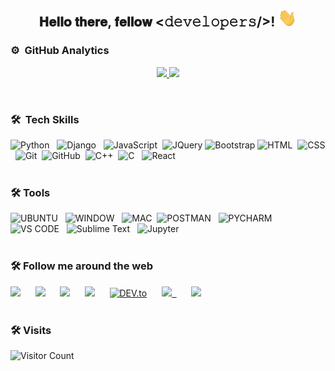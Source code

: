 <div align="center">
<h2> 𝐇𝐞𝐥𝐥𝐨 𝐭𝐡𝐞𝐫𝐞, 𝐟𝐞𝐥𝐥𝐨𝐰 <𝚍𝚎𝚟𝚎𝚕𝚘𝚙𝚎𝚛𝚜/>! <img src="https://github.com/ABSphreak/ABSphreak/blob/master/gifs/Hi.gif" width="30"></h2>
</div>
 
<!--
**bikashsaud/bikashsaud** is a ✨ _special_ ✨ repository because its `README.md` (this file) appears on your GitHub profile.

Here are some ideas to get you started:

- 🔭 I’m currently working on ...
- 🌱 I’m currently learning ...
- 👯 I’m looking to collaborate on ...
- 🤔 I’m looking for help with ...
- 💬 Ask me about ...
- 📫 How to reach me: ...
- 😄 Pronouns: ...
- ⚡ Fun fact: ...
-->

### ⚙️ &nbsp;GitHub Analytics

<p align="center">
<a href="https://github.com/bikashsaud">
  <img height="180em" src="https://github-readme-stats-eight-theta.vercel.app/api?username=bikashsaud&show_icons=true&theme=algolia&include_all_commits=true&count_private=true"/>
  <img height="180em" src="https://github-readme-stats-eight-theta.vercel.app/api/top-langs/?username=bikashsaud&layout=compact&langs_count=8&theme=algolia"/>
</a>
</p>

<br>



### 🛠 &nbsp;Tech Skills

![Python](https://img.shields.io/badge/-Python-05122A?style=flat&logo=Python&logoColor=FFA518)&nbsp;&nbsp;
![Django](https://img.shields.io/badge/-Django-05122A?style=flat&logo=django&logoColor=006400)&nbsp;&nbsp;
![JavaScript](https://img.shields.io/badge/-JavaScript-05122A?style=flat&logo=javascript)&nbsp;
![JQuery](https://img.shields.io/badge/-Jquery-05122A?style=flat&logo=JQuery&logoColor=006400)
![Bootstrap](https://img.shields.io/badge/-Bootstrap-05122A?style=flat&logo=bootstrap&logoColor=563D7C)
![HTML](https://img.shields.io/badge/-HTML-05122A?style=flat&logo=HTML5)&nbsp;
![CSS](https://img.shields.io/badge/-CSS-05122A?style=flat&logo=CSS3&logoColor=1572B6)&nbsp;
![Git](https://img.shields.io/badge/-Git-05122A?style=flat&logo=git)&nbsp;
![GitHub](https://img.shields.io/badge/-GitHub-05122A?style=flat&logo=github)&nbsp;
![C++](https://img.shields.io/badge/-C++-05122A?style=flat&logo=C%2B%2B&logoColor=00599C)&nbsp;
![C](https://img.shields.io/badge/-C-05122A?style=flat&logo=C&logoColor=A8B9CC)&nbsp;&nbsp;
![React](https://img.shields.io/badge/-React-05122A?style=flat&logo=react&logoColor=A8B9CC)&nbsp;&nbsp;
<br>
<br>

 ###  🛠 Tools


![UBUNTU](https://img.shields.io/badge/UBUNTU-05122A?style=flat&logo=ubuntu&logoColor=white)&nbsp;&nbsp;
![WINDOW](https://img.shields.io/badge/WINDOW-05122A?style=flat&logo=windows&logoColor=white)&nbsp;&nbsp;
![MAC](https://img.shields.io/badge/MACOS-05122A?style=flat&logo=apple&logoColor=white)&nbsp;
![POSTMAN](https://img.shields.io/badge/-POSTMAN-05122A?style=flat&logo=postman&logoColor=white)&nbsp;&nbsp;
![PYCHARM](https://img.shields.io/badge/PYCHARM-05122A?&style=flat&logo=PyCharm&logoColor=white)&nbsp;&nbsp;
![VS CODE](https://img.shields.io/badge/-VS%20CODE-05122A?style=flat&logo=visual-studio-code&logoColor=white)&nbsp;&nbsp;
![Sublime Text](https://img.shields.io/badge/sublime_text-05122A?&style=flat&logo=sublime-text&logoColor=white)&nbsp;&nbsp;
![Jupyter](https://img.shields.io/badge/JUPYTER-05122A?style=flat&logo=jupyter&logoColor=white)&nbsp;&nbsp;
 <br>
<br>

 ### 🛠 Follow me around the web
  
  
 <div align="center1">
    <a href="https://github.com/bikashsaud"><img src="https://img.shields.io/badge/-github-black?style=for-the-badge&logo=github&logoColor=white" target="_blank"></a>   &nbsp;&nbsp;&nbsp;&nbsp;
    <a href="https://www.linkedin.com/in/bikash-saud-143ab3155/" target="_blank"><img src="https://img.shields.io/badge/-LinkedIn-%230077B5?style=for-the-badge&logo=linkedin&logoColor=white" target="_blank"></a>  &nbsp;&nbsp;&nbsp;&nbsp;    <a href="https://gitlab.com/bikashsaud" target="_blank"><img src="https://img.shields.io/badge/-Gitlab-073b4c?style=for-the-badge&logo=gitlab&logoColor=white" target="_blank"></a>  &nbsp;&nbsp;&nbsp;&nbsp;  <a href="https://stackoverflow.com/users/9431952/bikashsaud" target="_blank"><img src="https://img.shields.io/badge/-Stack%20Overflow-CA4245?style=for-the-badge&logo=stackoverflow&logoColor=fff" target="_blank"></a>  &nbsp;&nbsp;&nbsp;&nbsp; <a href="https://dev.to/bikashsaud" target="_blank"><img src="https://img.shields.io/badge/-DEV-black?style=for-the-badge&logo=dev.to&logoColor=fff" alt="DEV.to"  target="_blank"></a>  &nbsp;&nbsp;&nbsp;&nbsp;
 <a href="https://www.quora.com/profile/Bikash-Saud-1"><img src="https://img.shields.io/badge/-QUORA-b92b27?style=for-the-badge&logo=quora&logoColor=fff"> &nbsp;</a> &nbsp;&nbsp;&nbsp;&nbsp; <a href="mailto:saudbikash514@gmail.com"><img src="https://img.shields.io/badge/-Gmail-FC361C?style=for-the-badge&logo=gmail&logoColor=white" target="_blank"></a>
</div>
<br>

 ### 🛠 Visits
<div align="center1">
 
![Visitor Count](https://profile-counter.glitch.me/bikashsaud/count.svg)
 </div>

